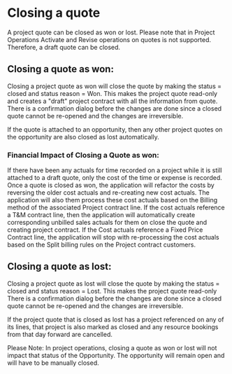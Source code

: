 # Closing a quote

A project quote can be closed as won or lost. Please note that in Project Operations Activate and Revise operations on quotes is not supported. Therefore, a draft quote can be closed.

## Closing a quote as won:

Closing a project quote as won will close the quote by making the status = closed and status reason = Won. This makes the project quote read-only and creates a &quot;draft&quot; project contract with all the information from quote. There is a confirmation dialog before the changes are done since a closed quote cannot be re-opened and the changes are irreversible.

If the quote is attached to an opportunity, then any other project quotes on the opportunity are also closed as lost automatically.

### Financial Impact of Closing a Quote as won:

If there have been any actuals for time recorded on a project while it is still attached to a draft quote, only the cost of the time or expense is recorded. Once a quote is closed as won, the application will refactor the costs by reversing the older cost actuals and re-creating new cost actuals. The application will also them process these cost actuals based on the Billing method of the associated Project contract line. If the cost actuals reference a T&amp;M contract line, then the application will automatically create corresponding unbilled sales actuals for them on close the quote and creating project contract. If the Cost actuals reference a Fixed Price Contract line, the application will stop with re-processing the cost actuals based on the Split billing rules on the Project contract customers.

## Closing a quote as lost:

Closing a project quote as lost will close the quote by making the status = closed and status reason = Lost. This makes the project quote read-only There is a confirmation dialog before the changes are done since a closed quote cannot be re-opened and the changes are irreversible.

If the project quote that is closed as lost has a project referenced on any of its lines, that project is also marked as closed and any resource bookings from that day forward are cancelled.

Please Note: In project operations, closing a quote as won or lost will not impact that status of the Opportunity. The opportunity will remain open and will have to be manually closed.
